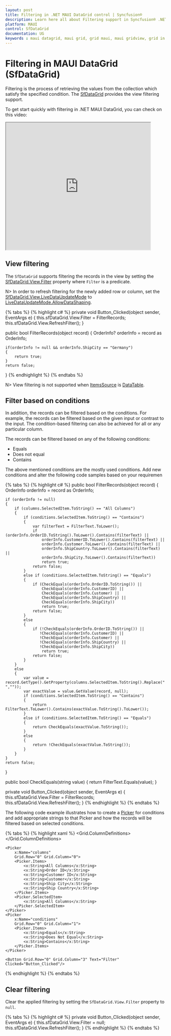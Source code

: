 ```yaml
---
layout: post
title: Filtering in .NET MAUI DataGrid control | Syncfusion®
description: Learn here all about Filtering support in Syncfusion® .NET MAUI DataGrid (SfDataGrid) control and more.
platform: MAUI
control: SfDataGrid
documentation: UG
keywords : maui datagrid, maui grid, grid maui, maui gridview, grid in maui, .net maui datagrid, .net maui grid, .net grid maui, .net maui filtering, maui filtering
---
```


# Filtering in MAUI DataGrid (SfDataGrid)

Filtering is the process of retrieving the values from the collection which satisfy the specified condition. The [SfDataGrid](https://help.syncfusion.com/cr/maui/Syncfusion.Maui.DataGrid.SfDataGrid.html) provides the view filtering support.

To get start quickly with filtering in .NET MAUI DataGrid, you can check on this video:

<style>#MAUIDataGridVideoTutorial{width : 90% !important; height: 400px !important }</style> <iframe id='MAUIDataGridVideoTutorial' src='https://www.youtube.com/embed/KpN28Mi0Qn0'></iframe>

## View filtering

The `SfDataGrid` supports filtering the records in the view by setting the [SfDataGrid.View.Filter](https://help.syncfusion.com/cr/maui/Syncfusion.Maui.Data.ICollectionViewAdv.html#Syncfusion_Maui_Data_ICollectionViewAdv_Filter) property where `Filter` is a predicate.

N> In order to refresh filtering for the newly added row or column, set the [SfDataGrid.View.LiveDataUpdateMode](https://help.syncfusion.com/cr/maui/Syncfusion.Maui.Data.ICollectionViewAdv.html#Syncfusion_Maui_Data_ICollectionViewAdv_LiveDataUpdateMode) to [LiveDataUpdateMode.AllowDataShaping](https://help.syncfusion.com/cr/maui/Syncfusion.Maui.Data.LiveDataUpdateMode.html#Syncfusion_Maui_Data_LiveDataUpdateMode_AllowDataShaping).

{% tabs %}
{% highlight c# %}
private void Button_Clicked(object sender, EventArgs e)
{
	this.sfDataGrid.View.Filter = FilterRecords;
	this.sfDataGrid.View.RefreshFilter();
}

public bool FilterRecords(object record)
{
	OrderInfo? orderInfo = record as OrderInfo;

	if(orderInfo != null && orderInfo.ShipCity == "Germany")
	{
		return true;
	}
	return false;
}
{% endhighlight %}
{% endtabs %}

N> View filtering is not supported when [ItemsSource](https://help.syncfusion.com/cr/maui/Syncfusion.Maui.DataGrid.SfDataGrid.html#Syncfusion_Maui_DataGrid_SfDataGrid_ItemsSource) is [DataTable](https://learn.microsoft.com/en-us/dotnet/api/system.data.datatable?view=net-6.0).
 
## Filter based on conditions

In addition, the records can be filtered based on the conditions. For example, the records can be filtered based on the given input or contrast to the input. The condition-based filtering can also be achieved for all or any particular column.

The records can be filtered based on any of the following conditions:

* Equals
* Does not equal
* Contains

The above mentioned conditions are the mostly used conditions. Add new conditions and alter the following code samples based on your requiremen

{% tabs %}
{% highlight c# %}
public bool FilterRecords(object record)
{
    OrderInfo orderInfo = record as OrderInfo;

    if (orderInfo != null)
    {
        if (columns.SelectedItem.ToString() == "All Columns")
        {
            if (conditions.SelectedItem.ToString() == "Contains")
            {
                var filterText = FilterText.ToLower();
                if (orderInfo.OrderID.ToString().ToLower().Contains(filterText) ||
                    orderInfo.CustomerID.ToLower().Contains(filterText) ||
                    orderInfo.Customer.ToLower().Contains(filterText) ||
                    orderInfo.ShipCountry.ToLower().Contains(filterText) ||
                    orderInfo.ShipCity.ToLower().Contains(filterText))
                    return true;
                return false;
            }
            else if (conditions.SelectedItem.ToString() == "Equals")
            {
                if (CheckEquals(orderInfo.OrderID.ToString()) ||
                    CheckEquals(orderInfo.CustomerID) ||
                    CheckEquals(orderInfo.Customer) ||
                    CheckEquals(orderInfo.ShipCountry) ||
                    CheckEquals(orderInfo.ShipCity))
                    return true;
                return false;
            }
            else
            {
                if (!CheckEquals(orderInfo.OrderID.ToString()) ||
                   !CheckEquals(orderInfo.CustomerID) ||
                   !CheckEquals(orderInfo.Customer) ||
                   !CheckEquals(orderInfo.ShipCountry) ||
                   !CheckEquals(orderInfo.ShipCity))
                    return true;
                return false;
            }
        }
        else
        {
            var value = record.GetType().GetProperty(columns.SelectedItem.ToString().Replace(" ",""));
            var exactValue = value.GetValue(record, null);
            if (conditions.SelectedItem.ToString() == "Contains")
            {
                return FilterText.ToLower().Contains(exactValue.ToString().ToLower());
            }
            else if (conditions.SelectedItem.ToString() == "Equals")
            {
                return CheckEquals(exactValue.ToString());
            }
            else
            {
                return !CheckEquals(exactValue.ToString());
            }
        }
    }
    return false;
}

public bool CheckEquals(string value)
{
    return FilterText.Equals(value);
}

private void Button_Clicked(object sender, EventArgs e)
{
	this.sfDataGrid.View.Filter = FilterRecords;
	this.sfDataGrid.View.RefreshFilter();
}
{% endhighlight %}
{% endtabs %}

The following code example illustrates how to create a [Picker](https://learn.microsoft.com/en-us/dotnet/maui/user-interface/controls/picker) for conditions and add appropriate strings to that Picker and how the records will be filtered based on selected conditions.

{% tabs %}
{% highlight xaml %}
<Grid Grid.Row="1" Grid.Column="0">
    <Grid.ColumnDefinitions>
        <ColumnDefinition Width="150"/>
        <ColumnDefinition Width="150"/>
        <ColumnDefinition Width="150"/>
    </Grid.ColumnDefinitions>

    <Picker
        x:Name="columns"
        Grid.Row="0" Grid.Column="0">
        <Picker.Items>
            <x:String>All Columns</x:String>
            <x:String>Order ID</x:String>
            <x:String>Customer ID</x:String>
            <x:String>Customer</x:String>
            <x:String>Ship City</x:String>
            <x:String>Ship Country</x:String>
        </Picker.Items>
        <Picker.SelectedItem>
            <x:String>All Columns</x:String>
        </Picker.SelectedItem>
    </Picker>
    <Picker 
        x:Name="conditions"
        Grid.Row="0" Grid.Column="1">
        <Picker.Items>
            <x:String>Equals</x:String>
            <x:String>Does Not Equal</x:String>
            <x:String>Contains</x:String>
        </Picker.Items>
    </Picker>

    <Button Grid.Row="0" Grid.Column="3" Text="Filter" Clicked="Button_Clicked"/>
</Grid>
{% endhighlight %}
{% endtabs %}

## Clear filtering

Clear the applied filtering by setting the `SfDataGrid.View.Filter` property to `null`.

{% tabs %}
{% highlight c# %}
private void Button_Clicked(object sender, EventArgs e)
{
	this.sfDataGrid.View.Filter = null;
	this.sfDataGrid.View.RefreshFilter();
}
{% endhighlight %}
{% endtabs %}